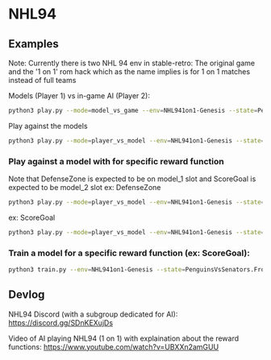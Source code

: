# NHL94


## Examples
Note: Currently there is two NHL 94 env in stable-retro: The original game and the '1 on 1' rom hack which as the name implies is for 1 on 1 matches instead of full teams

Models (Player 1) vs in-game AI (Player 2):
```bash
python3 play.py --mode=model_vs_game --env=NHL941on1-Genesis --state=PenguinsVsSenators --model_1=./models/DefenseZone --model_2=../models/ScoreGoal --nn=MlpPolicy --rf=General_1P
```
Play against the models
```bash
python3 play.py --mode=player_vs_model --env=NHL941on1-Genesis --state=PenguinsVsSenators.2P --model_1=./models/DefenseZone --model_2=../models/ScoreGoal --nn=MlpPolicy --rf=General_1P --num_players=2
```

### Play against a model with for specific reward function
Note that DefenseZone is expected to be on model_1 slot and ScoreGoal is expected to be model_2 slot
ex: DefenseZone
```bash
python3 play.py --mode=player_vs_model --env=NHL941on1-Genesis --state=PenguinsVsSenators.lostpuck.2P --nn=MlpPolicy --num_players=2 --rf="DefenseZone_1P" --model_1=../models/DefenseZone
```
ex: ScoreGoal
```bash
python3 play.py --mode=player_vs_model --env=NHL941on1-Genesis --state=PenguinsVsSenators.frontnet.2P --nn=MlpPolicy --num_players=2 --rf="ScoreGoal_1P" --model_2=../models/ScoreGoal
```


### Train a model for a specific reward function (ex: ScoreGoal):
```bash
python3 train.py --env=NHL941on1-Genesis --state=PenguinsVsSenators.FrontOfNet --num_env=12 --num_timesteps=100_000_000 --nn=MlpPolicy --play --num_players=1 --rf="ScoreGoal_1P" --hyperparams=../hyperparams/nhl94.json
```

## Devlog

NHL94 Discord (with a subgroup dedicated for AI):
https://discord.gg/SDnKEXujDs

Video of AI playing NHL94 (1 on 1) with explaination about the reward functions:
https://www.youtube.com/watch?v=UBXXn2amGUU
